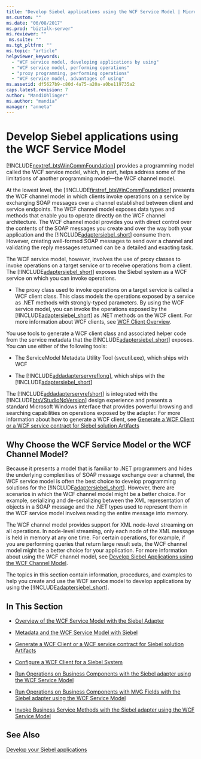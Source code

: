 ```yaml
---
title: "Develop Siebel applications using the WCF Service Model | Microsoft Docs"
ms.custom: ""
ms.date: "06/08/2017"
ms.prod: "biztalk-server"
ms.reviewer: ""
 ms.suite: ""
ms.tgt_pltfrm: ""
ms.topic: "article"
helpviewer_keywords: 
  - "WCF service model, developing applications by using"
  - "WCF service model, performing operations"
  - "proxy programming, performing operations"
  - "WCF service model, advantages of using"
ms.assetid: df5627b9-c80d-4a75-a20a-a0be119735a2
caps.latest.revision: 7
author: "MandiOhlinger"
ms.author: "mandia"
manager: "anneta"
---
```

# Develop Siebel applications using the WCF Service Model
[!INCLUDE[nextref_btsWinCommFoundation](../../includes/nextref-btswincommfoundation-md.md)] provides a programming model called the WCF service model, which, in part, helps address some of the limitations of another programming model—the WCF channel model.  
  
 At the lowest level, the [!INCLUDE[firstref_btsWinCommFoundation](../../includes/firstref-btswincommfoundation-md.md)] presents the WCF channel model in which clients invoke operations on a service by exchanging SOAP messages over a channel established between client and service endpoints. The WCF channel model exposes data types and methods that enable you to operate directly on the WCF channel architecture. The WCF channel model provides you with direct control over the contents of the SOAP messages you create and over the way both your application and the [!INCLUDE[adaptersiebel_short](../../includes/adaptersiebel-short-md.md)] consume them. However, creating well-formed SOAP messages to send over a channel and validating the reply messages returned can be a detailed and exacting task.  
  
 The WCF service model, however, involves the use of proxy classes to invoke operations on a target service or to receive operations from a client. The [!INCLUDE[adaptersiebel_short](../../includes/adaptersiebel-short-md.md)] exposes the Siebel system as a WCF service on which you can invoke operations.  
  
-   The proxy class used to invoke operations on a target service is called a WCF client class. This class models the operations exposed by a service as .NET methods with strongly-typed parameters. By using the WCF service model, you can invoke the operations exposed by the [!INCLUDE[adaptersiebel_short](../../includes/adaptersiebel-short-md.md)] as .NET methods on the WCF client. For more information about WCF clients, see [WCF Client Overview](https://msdn.microsoft.com/library/ms735103.aspx).   
  
 You use tools to generate a WCF client class and associated helper code from the service metadata that the [!INCLUDE[adaptersiebel_short](../../includes/adaptersiebel-short-md.md)] exposes. You can use either of the following tools:  
  
-   The ServiceModel Metadata Utility Tool (svcutil.exe), which ships with WCF  
  
-   The [!INCLUDE[addadapterservreflong](../../includes/addadapterservreflong-md.md)], which ships with the [!INCLUDE[adaptersiebel_short](../../includes/adaptersiebel-short-md.md)]  
  
 The [!INCLUDE[addadapterservrefshort](../../includes/addadapterservrefshort-md.md)] is integrated with the [!INCLUDE[btsVStudioNoVersion](../../includes/btsvstudionoversion-md.md)] design experience and presents a standard Microsoft Windows interface that provides powerful browsing and searching capabilities on operations exposed by the adapter. For more information about how to generate a WCF client, see [Generate a WCF Client or a WCF service contract for Siebel solution Artifacts](../../adapters-and-accelerators/adapter-siebel/generate-a-wcf-client-or-a-wcf-service-contract-for-siebel-solution-artifacts.md)  
  
## Why Choose the WCF Service Model or the WCF Channel Model?  
 Because it presents a model that is familiar to .NET programmers and hides the underlying complexities of SOAP message exchange over a channel, the WCF service model is often the best choice to develop programming solutions for the [!INCLUDE[adaptersiebel_short](../../includes/adaptersiebel-short-md.md)]. However, there are scenarios in which the WCF channel model might be a better choice. For example, serializing and de-serializing between the XML representation of objects in a SOAP message and the .NET types used to represent them in the WCF service model involves reading the entire message into memory.  
  
 The WCF channel model provides support for XML node-level streaming on all operations. In node-level streaming, only each node of the XML message is held in memory at any one time. For certain operations, for example, if you are performing queries that return large result sets, the WCF channel model might be a better choice for your application. For more information about using the WCF channel model, see [Develop Siebel Applications using the WCF Channel Model](../../adapters-and-accelerators/adapter-siebel/develop-siebel-applications-using-the-wcf-channel-model3.md).  
  
 The topics in this section contain information, procedures, and examples to help you create and use the WCF service model to develop applications by using the [!INCLUDE[adaptersiebel_short](../../includes/adaptersiebel-short-md.md)].  
  
## In This Section  
  
-   [Overview of the WCF Service Model with the Siebel Adapter](../../adapters-and-accelerators/adapter-siebel/overview-of-the-wcf-service-model-with-the-siebel-adapter.md)  
  
-   [Metadata and the WCF Service Model with Siebel](../../adapters-and-accelerators/adapter-siebel/metadata-and-the-wcf-service-model-with-siebel.md)  
  
-   [Generate a WCF Client or a WCF service contract for Siebel solution Artifacts](../../adapters-and-accelerators/adapter-siebel/generate-a-wcf-client-or-a-wcf-service-contract-for-siebel-solution-artifacts.md)  
  
-   [Configure a WCF Client for a Siebel System](../../adapters-and-accelerators/adapter-siebel/configure-a-wcf-client-for-a-siebel-system.md)  
  
-   [Run Operations on Business Components with the Siebel adapter using the WCF Service Model](../../adapters-and-accelerators/adapter-siebel/run-operations-on-business-components-with-the-siebel-adapter-using-wcf-service.md)  
  
-   [Run Operations on Business Components with MVG Fields with the Siebel adapter using the WCF Service Model](../../adapters-and-accelerators/adapter-siebel/work-with-mvp-fields-using-the-siebel-adapter-and-the-wcf-service-model.md)  
  
-   [Invoke Business Service Methods with the Siebel adapter using the WCF Service Model](../../adapters-and-accelerators/adapter-siebel/run-business-service-methods-with-the-siebel-adapter-using-a-wcf-service.md)  
  
## See Also  
[Develop your Siebel applications](../../adapters-and-accelerators/adapter-siebel/develop-your-siebel-applications.md)